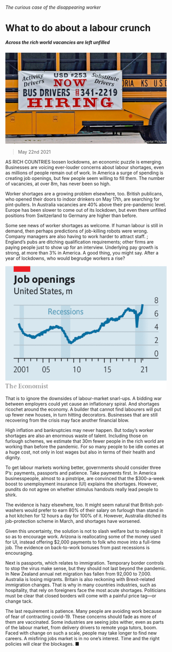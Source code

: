 ###### The curious case of the disappearing worker

# What to do about a labour crunch 

##### Across the rich world vacancies are left unfilled 

![image](images/20210522_ldp505.jpg) 

> May 22nd 2021 

AS RICH COUNTRIES loosen lockdowns, an economic puzzle is emerging. Businesses are voicing ever-louder concerns about labour shortages, even as millions of people remain out of work. In America a surge of spending is creating job openings, but few people seem willing to fill them. The number of vacancies, at over 8m, has never been so high.

Worker shortages are a growing problem elsewhere, too. British publicans, who opened their doors to indoor drinkers on May 17th, are searching for pint-pullers. In Australia vacancies are 40% above their pre-pandemic level. Europe has been slower to come out of its lockdown, but even there unfilled positions from Switzerland to Germany are higher than before.


Some see news of worker shortages as welcome. If human labour is still in demand, then perhaps predictions of job-killing robots were wrong. Company managers are also having to work harder to attract staff. ; England’s pubs are ditching qualification requirements; other firms are paying people just to show up for an interview. Underlying pay growth is strong, at more than 3% in America. A good thing, you might say. After a year of lockdowns, who would begrudge workers a rise?

![image](images/20210522_LDC318.png) 


That is to ignore the downsides of labour-market snarl-ups. A bidding war between employers could yet cause an inflationary spiral. And shortages ricochet around the economy. A builder that cannot find labourers will put up fewer new houses, in turn hitting decorators. Businesses that are still recovering from the crisis may face another financial blow.

High inflation and bankruptcies may never happen. But today’s worker shortages are also an enormous waste of talent. Including those on furlough schemes, we estimate that 30m fewer people in the rich world are working than before the pandemic. For so many people to be idle comes at a huge cost, not only in lost wages but also in terms of their health and dignity.

To get labour markets working better, governments should consider three P’s: payments, passports and patience. Take payments first. In America businesspeople, almost to a pinstripe, are convinced that the $300-a-week boost to unemployment insurance (UI) explains the shortages. However, pundits do not agree on whether stimulus handouts really lead people to shirk.

The evidence is hazy elsewhere, too. It might seem natural that British pot-washers would prefer to earn 80% of their salary on furlough than stand in a hot kitchen for 12 hours a day for 100% of it. However, Australia ditched its job-protection scheme in March, and shortages have worsened.

Given this uncertainty, the solution is not to slash welfare but to redesign it so as to encourage work. Arizona is reallocating some of the money used for UI, instead offering $2,000 payments to folk who move into a full-time job. The evidence on back-to-work bonuses from past recessions is encouraging.

Next is passports, which relates to immigration. Temporary border controls to stop the virus make sense, but they should not last beyond the pandemic. In New Zealand annual net migration has fallen from 92,000 to 7,000. Australia is losing migrants. Britain is also reckoning with Brexit-related immigration changes. That is why in many countries industries, such as hospitality, that rely on foreigners face the most acute shortages. Politicians must be clear that closed borders will come with a painful price tag—or change tack.

The last requirement is patience. Many people are avoiding work because of fear of contracting covid-19. These concerns should fade as more of them are vaccinated. Some industries are seeing jobs wither, even as parts of the labour market, from delivery drivers to remote yoga tutors, boom. Faced with change on such a scale, people may take longer to find new careers. A misfiring jobs market is in no one’s interest. Time and the right policies will clear the blockages. ■

